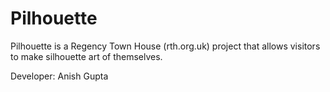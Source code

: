 # Pilhouette

Pilhouette is a Regency Town House (rth.org.uk) project that allows visitors to make silhouette art of themselves.

Developer: Anish Gupta
